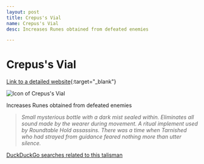 ```yaml
---
layout: post
title: Crepus's Vial
name: Crepus's Vial
desc: Increases Runes obtained from defeated enemies

---
```

# Crepus's Vial
[Link to a detailed website](https://eldenring.wiki.fextralife.com/Crepus's+Vial){:target="_blank"}

![Icon of Crepus's Vial](https://eldenring.wiki.fextralife.com/file/Elden-Ring/crepuss_vial_talisman_elden_ring_wiki_guide_200px.png)

Increases Runes obtained from defeated enemies

>*Small mysterious bottle with a dark mist sealed within. Eliminates all sound made by the wearer during movement. A ritual implement used by Roundtable Hold assassins. There was a time when Tarnished who had strayed from guidance feared nothing more than utter silence.*

[DuckDuckGo searches related to this talisman]({{site.baseurl}}/searches/Crepus'sVial)


